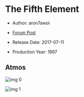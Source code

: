 # The Fifth Element

* Author: aron7awol

* [Forum Post](https://www.avsforum.com/threads/bass-eq-for-filtered-movies.2995212/post-56921780)

* Release Date: 2017-07-11
* Production Year: 1997

## Atmos

![img 0](https://i.imgur.com/CcUlakU.jpg)

![img 1](https://i.imgur.com/jAhoR9o.png)

